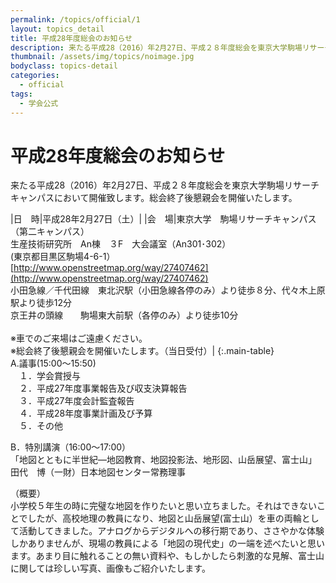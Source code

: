 ```yaml
---
permalink: /topics/official/1
layout: topics_detail
title: 平成28年度総会のお知らせ
description: 来たる平成28（2016）年2月27日、平成２８年度総会を東京大学駒場リサーチキャンパスにおいて開催致します。総会終了後懇親会を開催いたします。
thumbnail: /assets/img/topics/noimage.jpg
bodyclass: topics-detail
categories:
  - official
tags:
  - 学会公式
---
```


# 平成28年度総会のお知らせ

来たる平成28（2016）年2月27日、平成２８年度総会を東京大学駒場リサーチキャンパスにおいて開催致します。総会終了後懇親会を開催いたします。

|日　時|平成28年2月27日（土）|
|会　場|東京大学　駒場リサーチキャンパス（第二キャンパス）<br>生産技術研究所　An棟　３F　大会議室（An301･302）<br>(東京都目黒区駒場4-6-1）<br>[http://www.openstreetmap.org/way/27407462](http://www.openstreetmap.org/way/27407462)<br>小田急線／千代田線　東北沢駅（小田急線各停のみ）より徒歩８分、代々木上原駅より徒歩12分<br>京王井の頭線　　駒場東大前駅（各停のみ）より徒歩10分<br><br>※車でのご来場はご遠慮ください。<br>※総会終了後懇親会を開催いたします。（当日受付）|
{:.main-table}
<br>
A.議事(15:00～15:50)<br>
　１．学会賞授与<br>
　２．平成27年度事業報告及び収支決算報告<br>
　３．平成27年度会計監査報告<br>
　４．平成28年度事業計画及び予算<br>
　５．その他<br>

B．特別講演（16:00～17:00）<br>
「地図とともに半世紀―地図教育、地図投影法、地形図、山岳展望、富士山」<br>
田代　博（一財）日本地図センター常務理事<br>

（概要）<br>
小学校５年生の時に完璧な地図を作りたいと思い立ちました。それはできないことでしたが、高校地理の教員になり、地図と山岳展望(富士山）を車の両輪として活動してきました。アナログからデジタルへの移行期であり、ささやかな体験しかありませんが、現場の教員による「地図の現代史」の一端を述べたいと思います。あまり目に触れることの無い資料や、もしかしたら刺激的な見解、富士山に関しては珍しい写真、画像もご紹介いたします。

